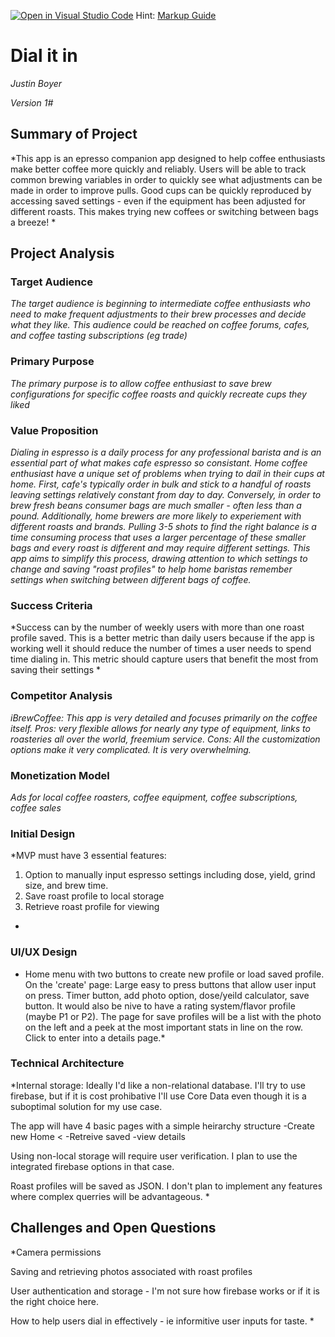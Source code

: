 [![Open in Visual Studio Code](https://classroom.github.com/assets/open-in-vscode-c66648af7eb3fe8bc4f294546bfd86ef473780cde1dea487d3c4ff354943c9ae.svg)](https://classroom.github.com/online_ide?assignment_repo_id=8937707&assignment_repo_type=AssignmentRepo)
Hint: [Markup Guide](https://docs.github.com/en/get-started/writing-on-github/getting-started-with-writing-and-formatting-on-github/basic-writing-and-formatting-syntax)

# Dial it in
*Justin Boyer*

*Version 1#*

## Summary of Project
*This app is an epresso companion app designed to help coffee enthusiasts make better coffee more quickly and reliably.  Users will be able to track common brewing variables in order to quickly see what adjustments can be made in order to improve pulls.  Good cups can be quickly reproduced by accessing saved settings - even if the equipment has been adjusted for different roasts.  This makes trying new coffees or switching between bags a breeze! *

## Project Analysis
### Target Audience
*The target audience is beginning to intermediate coffee enthusiasts who need to make frequent adjustments to their brew processes and decide what they like. This audience could be reached on coffee forums, cafes, and coffee tasting subscriptions (eg trade)*

### Primary Purpose
*The primary purpose is to allow coffee enthusiast to save brew configurations for specific coffee roasts and quickly recreate cups they liked*

### Value Proposition
*Dialing in espresso is a daily process for any professional barista and is an essential part of what makes cafe espresso so consistant.  Home coffee enthusiast have a unique set of problems when trying to dail in their cups at home. First, cafe's typically order in bulk and stick to a handful of roasts leaving settings relatively constant from day to day.  Conversely, in order to brew fresh beans consumer bags are much smaller - often less than a pound.  Additionally, home brewers are more likely to experiement with different roasts and brands. Pulling 3-5 shots to find the right balance is a time consuming process that uses a larger percentage of these smaller bags and every roast is different and may require different settings. This app aims to simplify this process, drawing attention to which settings to change and saving "roast profiles" to help home baristas remember settings when switching between different bags of coffee.*

### Success Criteria
*Success can by the number of weekly users with more than one roast profile saved. This is a better metric than daily users because if the app is working well it should reduce the number of times a user needs to spend time dialing in. This metric should capture users that benefit the most from saving their settings *

### Competitor Analysis
*iBrewCoffee: This app is very detailed and focuses primarily on the coffee itself.  Pros: very flexible allows for nearly any type of equipment, links to roasteries all over the world, freemium service. Cons: All the customization options make it very complicated.  It is very overwhelming.*

### Monetization Model
*Ads for local coffee roasters, coffee equipment, coffee subscriptions, coffee sales*

### Initial Design
*MVP must have 3 essential features:
1) Option to manually input espresso settings including dose, yield, grind size, and brew time.
2) Save roast profile to local storage
3) Retrieve roast profile for viewing
*

### UI/UX Design
* Home menu with two buttons to create new profile or load saved profile.  
On the 'create' page: Large easy to press buttons that allow user input on press. Timer button, add photo option, dose/yeild calculator, save button. It would also be nive to have a rating system/flavor profile (maybe P1 or P2).  The page for save profiles will be a list with the photo on the left and a peek at the most important stats in line on the row. Click to enter into a details page.*

### Technical Architecture
*Internal storage: Ideally I'd like a non-relational database. I'll try to use firebase, but if it is cost prohibative I'll use Core Data even though it is a suboptimal solution for my use case.

The app will have 4 basic pages with a simple heirarchy structure
      -Create new
Home < 
      -Retreive saved -view details

Using non-local storage will require user verification. I plan to use the integrated firebase options in that case.

Roast profiles will be saved as JSON. I don't plan to implement any features where complex querries will be advantageous.
*

## Challenges and Open Questions
*Camera permissions

 Saving and retrieving photos associated with roast profiles

 User authentication and storage - I'm not sure how firebase works or if it is the right choice here.

 How to help users dial in effectively - ie informitive user inputs for taste.
*

